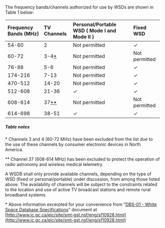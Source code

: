 The frequency bands/channels authorized for use by WSDs are shown in Table 1 below:

| Frequency Bands \(MHz\) | TV Channels | Personal/Portable WSD \( Mode I and Mode II \) | Fixed WSD |
| :--- | :--- | :--- | :--- |
| 54-60 | 2 | Not permitted | ✓ |
| 60-72 | 3-4[\*](http://www.ic.gc.ca/eic/site/smt-gst.nsf/eng/sf10928.html#t1n1) | Not permitted | Not permitted |
| 76-88 | 5-6 | Not permitted | ✓ |
| 174-216 | 7-13 | Not permitted | ✓ |
| 470-512 | 14-20 | Not permitted | ✓ |
| 512-608 | 21-36 | ✓ | ✓ |
| 608-614 | 37[\*\*](http://www.ic.gc.ca/eic/site/smt-gst.nsf/eng/sf10928.html#t1n2) | Not permitted | Not permitted |
| 614-698 | 38-51 | ✓ | ✓ |

##### Table notes

\* Channels 3 and 4 \(60-72 MHz\) have been excluded from the list due to the use of these channels by consumer electronic devices in North America.

\*\* Channel 37 \(608-614 MHz\) has been excluded to protect the operation of radio astronomy and wireless medical telemetry.

A WSDB shall only provide available channels, depending on the type of WSD \(fixed or personal/portable\) under discussion, from among those listed above. The availability of channels will be subject to the constraints related to the location and use of active TV broadcast stations and remote rural broadband systems.

\* Above information excerpted for your convenience from "[DBS-01 - White Space Database Specifications](http://www.ic.gc.ca/eic/site/smt-gst.nsf/eng/sf10928.html)" document at [http://www.ic.gc.ca/eic/site/smt-gst.nsf/eng/sf10928.html](http://www.ic.gc.ca/eic/site/smt-gst.nsf/eng/sf10928.html)


